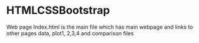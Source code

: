 # HTMLCSSBootstrap
Web page
Index.html is the main file which has main webpage and links to other pages data, plot1, 2,3,4 and comparison files
